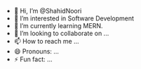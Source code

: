 - 👋 Hi, I’m @ShahidNoori
- 👀 I’m interested in Software Development
- 🌱 I’m currently learning MERN.
- 💞️ I’m looking to collaborate on ...
- 📫 How to reach me ...
- 😄 Pronouns: ...
- ⚡ Fun fact: ...
